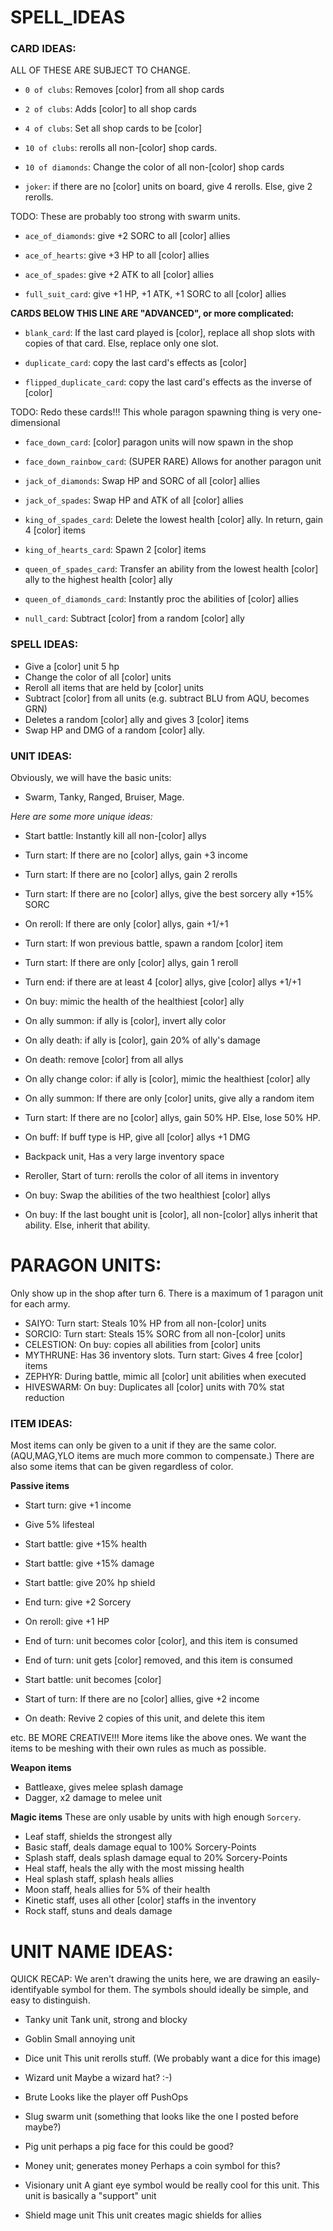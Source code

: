 

# SPELL_IDEAS


### CARD IDEAS:
ALL OF THESE ARE SUBJECT TO CHANGE.

- `0 of clubs`: Removes [color] from all shop cards
- `2 of clubs`: Adds [color] to all shop cards

- `4 of clubs`: Set all shop cards to be [color]

- `10 of clubs`: rerolls all non-[color] shop cards.
- `10 of diamonds`: Change the color of all non-[color] shop cards
- `joker`: if there are no [color] units on board, give 4 rerolls. Else, give 2 rerolls.

TODO: These are probably too strong with swarm units.
- `ace_of_diamonds`: give +2 SORC to all [color] allies
- `ace_of_hearts`: give +3 HP to all [color] allies
- `ace_of_spades`: give +2 ATK to all [color] allies

- `full_suit_card`: give +1 HP, +1 ATK, +1 SORC to all [color] allies


**CARDS BELOW THIS LINE ARE "ADVANCED", or more complicated:**

- `blank_card`: If the last card played is [color], replace all shop slots with copies of that card. 
    Else, replace only one slot.

- `duplicate_card`: copy the last card's effects as [color]
- `flipped_duplicate_card`: copy the last card's effects as the inverse of [color]


TODO: Redo these cards!!! This whole paragon spawning thing is very one-dimensional
- `face_down_card`: [color] paragon units will now spawn in the shop
- `face_down_rainbow_card`: (SUPER RARE) Allows for another paragon unit

- `jack_of_diamonds`: Swap HP and SORC of all [color] allies
- `jack_of_spades`: Swap HP and ATK of all [color] allies

- `king_of_spades_card`: Delete the lowest health [color] ally. In return, gain 4 [color] items
- `king_of_hearts_card`: Spawn 2 [color] items

- `queen_of_spades_card`: Transfer an ability from the lowest health [color] ally to the highest health [color] ally
- `queen_of_diamonds_card`: Instantly proc the abilities of [color] allies

- `null_card`: Subtract [color] from a random [color] ally


### SPELL IDEAS:
- Give a [color] unit 5 hp
- Change the color of all [color] units
- Reroll all items that are held by [color] units
- Subtract [color] from all units  (e.g. subtract BLU from AQU, becomes GRN)
- Deletes a random [color] ally and gives 3 [color] items
- Swap HP and DMG of a random [color] ally.


### UNIT IDEAS:
Obviously, we will have the basic units:
- Swarm, Tanky, Ranged, Bruiser, Mage.

*Here are some more unique ideas:*

- Start battle: Instantly kill all non-[color] allys
- Turn start: If there are no [color] allys, gain +3 income
- Turn start: If there are no [color] allys, gain 2 rerolls
- Turn start: If there are no [color] allys, give the best sorcery ally +15% SORC
- On reroll: If there are only [color] allys, gain +1/+1 
- Turn start: If won previous battle, spawn a random [color] item
- Turn start:  If there are only [color] allys, gain 1 reroll
- Turn end: if there are at least 4 [color] allys, give [color] allys +1/+1
- On buy: mimic the health of the healthiest [color] ally
- On ally summon: if ally is [color], invert ally color
- On ally death: if ally is [color], gain 20% of ally's damage
- On death: remove [color] from all allys
- On ally change color: if ally is [color], mimic the healthiest [color] ally
- On ally summon: If there are only [color] units, give ally a random item
- Turn start: If there are no [color] allys, gain 50% HP. Else, lose 50% HP.
- On buff: If buff type is HP, give all [color] allys +1 DMG

- Backpack unit, Has a very large inventory space
- Reroller, Start of turn: rerolls the color of all items in inventory 

- On buy:  Swap the abilities of the two healthiest [color] allys

- On buy: If the last bought unit is [color], all non-[color] allys inherit that ability. Else, inherit that ability.


# PARAGON UNITS:
Only show up in the shop after turn 6.
There is a maximum of 1 paragon unit for each army.

- SAIYO:  Turn start:  Steals 10% HP from all non-[color] units
- SORCIO:  Turn start:  Steals 15% SORC from all non-[color] units
- CELESTION:  On buy: copies all abilities from [color] units
- MYTHRUNE:  Has 36 inventory slots. Turn start: Gives 4 free [color] items
- ZEPHYR:  During battle, mimic all [color] unit abilities when executed
- HIVESWARM:  On buy:  Duplicates all [color] units with 70% stat reduction


### ITEM IDEAS:
Most items can only be given to a unit if they are the same color.
(AQU,MAG,YLO items are much more common to compensate.)
There are also some items that can be given regardless of color.

**Passive items**
- Start turn: give +1 income
- Give 5% lifesteal
- Start battle: give +15% health
- Start battle: give +15% damage
- Start battle: give 20% hp shield
- End turn: give +2 Sorcery
- On reroll: give +1 HP

- End of turn: unit becomes color [color], and this item is consumed
- End of turn: unit gets [color] removed, and this item is consumed
- Start battle: unit becomes [color]
- Start of turn:  If there are no [color] allies, give +2 income
- On death: Revive 2 copies of this unit, and delete this item

etc. BE MORE CREATIVE!!! More items like the above ones.
We want the items to be meshing with their own rules as much as possible.


**Weapon items**
- Battleaxe, gives melee splash damage
- Dagger, x2 damage to melee unit

**Magic items**
These are only usable by units with high enough `Sorcery`. 
- Leaf staff, shields the strongest ally
- Basic staff, deals damage equal to 100% Sorcery-Points
- Splash staff, deals splash damage equal to 20% Sorcery-Points
- Heal staff, heals the ally with the most missing health
- Heal splash staff, splash heals allies
- Moon staff, heals allies for 5% of their health
- Kinetic staff, uses all other [color] staffs in the inventory
- Rock staff, stuns and deals damage


















# UNIT NAME IDEAS:


QUICK RECAP:
We aren't drawing the units here,
we are drawing an easily-identifyable symbol for them.
The symbols should ideally be simple, and easy to distinguish.


- Tanky unit
Tank unit, strong and blocky

- Goblin
Small annoying unit

- Dice unit
This unit rerolls stuff. (We probably want a dice for this image)

- Wizard unit
Maybe a wizard hat? :-)

- Brute
Looks like the player off PushOps

- Slug swarm unit
(something that looks like the one I posted before maybe?)

- Pig unit
perhaps a pig face for this could be good?

- Money unit; generates money
Perhaps a coin symbol for this?

- Visionary unit
A giant eye symbol would be really cool for this unit.
This unit is basically a "support" unit

- Shield mage unit
This unit creates magic shields for allies



